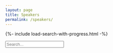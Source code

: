 ```yaml
---
layout: page
title: Speakers
permalink: /speakers/
---
```


{%- include load-search-with-progress.html -%}

<input type="text" id="speakers-search-input" placeholder="Search...">
  <ul id="speakers-search-results"></ul>
<link rel="stylesheet" href="/assets/css/search-box.css">  

<style>
  .loader {
    opacity: 0.2;
    pointer-events: none;
  }

  .loader input,
  .loader ul {
    opacity: 1 !important;
  }
</style>